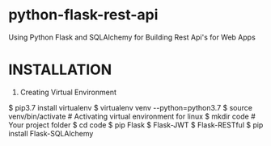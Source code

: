 # python-flask-rest-api
Using Python Flask and SQLAlchemy for Building Rest Api's for Web Apps


# INSTALLATION
1. Creating Virtual Environment

$ pip3.7 install virtualenv
$ virtualenv venv --python=python3.7
$ source venv/bin/activate          # Activating virtual environment for linux
$ mkdir code                        # Your project folder
$ cd code
$ pip Flask
$ Flask-JWT
$ Flask-RESTful
$ pip install Flask-SQLAlchemy







